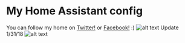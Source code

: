 # My Home Assistant config
You can follow my home on  [Twitter!](https://twitter.com/clifffordha) or [Facebook!](https://facebook.com/clifffordha) :)
![alt text](https://i.imgur.com/YLxJnMY.jpg)
Update 1/31/18
![alt text](https://image.prntscr.com/image/ERYXmKoGQfisj78OyJ9QZg.png)
